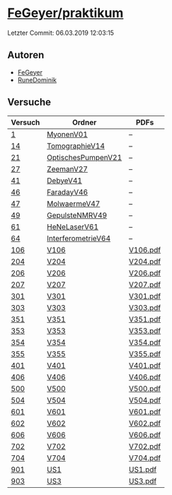 # [FeGeyer/praktikum](https://github.com/FeGeyer/praktikum)

Letzter Commit: 06.03.2019 12:03:15

## Autoren
- [FeGeyer](https://github.com/FeGeyer)
- [RuneDominik](https://github.com/RuneDominik)

## Versuche

|        Versuch         |                                           Ordner                                            |                                                                   PDFs                                                                    |
|------------------------|---------------------------------------------------------------------------------------------|-------------------------------------------------------------------------------------------------------------------------------------------|
|[1](../../versuch/1)    |[MyonenV01](https://github.com/FeGeyer/praktikum/tree/master/BFP/MyonenV01)                  |–                                                                                                                                          |
|[14](../../versuch/14)  |[TomographieV14](https://github.com/FeGeyer/praktikum/tree/master/MFP/TomographieV14)        |–                                                                                                                                          |
|[21](../../versuch/21)  |[OptischesPumpenV21](https://github.com/FeGeyer/praktikum/tree/master/MFP/OptischesPumpenV21)|–                                                                                                                                          |
|[27](../../versuch/27)  |[ZeemanV27](https://github.com/FeGeyer/praktikum/tree/master/BFP/ZeemanV27)                  |–                                                                                                                                          |
|[41](../../versuch/41)  |[DebyeV41](https://github.com/FeGeyer/praktikum/tree/master/MFP/DebyeV41)                    |–                                                                                                                                          |
|[46](../../versuch/46)  |[FaradayV46](https://github.com/FeGeyer/praktikum/tree/master/BFP/FaradayV46)                |–                                                                                                                                          |
|[47](../../versuch/47)  |[MolwaermeV47](https://github.com/FeGeyer/praktikum/tree/master/BFP/MolwaermeV47)            |–                                                                                                                                          |
|[49](../../versuch/49)  |[GepulsteNMRV49](https://github.com/FeGeyer/praktikum/tree/master/MFP/GepulsteNMRV49)        |–                                                                                                                                          |
|[61](../../versuch/61)  |[HeNeLaserV61](https://github.com/FeGeyer/praktikum/tree/master/MFP/HeNeLaserV61)            |–                                                                                                                                          |
|[64](../../versuch/64)  |[InterferometrieV64](https://github.com/FeGeyer/praktikum/tree/master/BFP/InterferometrieV64)|–                                                                                                                                          |
|[106](../../versuch/106)|[V106](https://github.com/FeGeyer/praktikum/tree/master/3_Semester/V106)                     |[V106.pdf](https://docs.google.com/viewer?url=https://raw.githubusercontent.com/FeGeyer/praktikum/master/3_Semester/PDF%20Dateien/V106.pdf)|
|[204](../../versuch/204)|[V204](https://github.com/FeGeyer/praktikum/tree/master/3_Semester/V204)                     |[V204.pdf](https://docs.google.com/viewer?url=https://raw.githubusercontent.com/FeGeyer/praktikum/master/3_Semester/PDF%20Dateien/V204.pdf)|
|[206](../../versuch/206)|[V206](https://github.com/FeGeyer/praktikum/tree/master/3_Semester/V206)                     |[V206.pdf](https://docs.google.com/viewer?url=https://raw.githubusercontent.com/FeGeyer/praktikum/master/3_Semester/PDF%20Dateien/V206.pdf)|
|[207](../../versuch/207)|[V207](https://github.com/FeGeyer/praktikum/tree/master/3_Semester/V207)                     |[V207.pdf](https://docs.google.com/viewer?url=https://raw.githubusercontent.com/FeGeyer/praktikum/master/3_Semester/PDF%20Dateien/V207.pdf)|
|[301](../../versuch/301)|[V301](https://github.com/FeGeyer/praktikum/tree/master/3_Semester/V301)                     |[V301.pdf](https://docs.google.com/viewer?url=https://raw.githubusercontent.com/FeGeyer/praktikum/master/3_Semester/PDF%20Dateien/V301.pdf)|
|[303](../../versuch/303)|[V303](https://github.com/FeGeyer/praktikum/tree/master/3_Semester/V303)                     |[V303.pdf](https://docs.google.com/viewer?url=https://raw.githubusercontent.com/FeGeyer/praktikum/master/3_Semester/PDF%20Dateien/V303.pdf)|
|[351](../../versuch/351)|[V351](https://github.com/FeGeyer/praktikum/tree/master/3_Semester/V351)                     |[V351.pdf](https://docs.google.com/viewer?url=https://raw.githubusercontent.com/FeGeyer/praktikum/master/3_Semester/PDF%20Dateien/V351.pdf)|
|[353](../../versuch/353)|[V353](https://github.com/FeGeyer/praktikum/tree/master/3_Semester/V353)                     |[V353.pdf](https://docs.google.com/viewer?url=https://raw.githubusercontent.com/FeGeyer/praktikum/master/3_Semester/PDF%20Dateien/V353.pdf)|
|[354](../../versuch/354)|[V354](https://github.com/FeGeyer/praktikum/tree/master/3_Semester/V354)                     |[V354.pdf](https://docs.google.com/viewer?url=https://raw.githubusercontent.com/FeGeyer/praktikum/master/3_Semester/PDF%20Dateien/V354.pdf)|
|[355](../../versuch/355)|[V355](https://github.com/FeGeyer/praktikum/tree/master/3_Semester/V355)                     |[V355.pdf](https://docs.google.com/viewer?url=https://raw.githubusercontent.com/FeGeyer/praktikum/master/3_Semester/PDF%20Dateien/V355.pdf)|
|[401](../../versuch/401)|[V401](https://github.com/FeGeyer/praktikum/tree/master/4_Semester/V401)                     |[V401.pdf](https://docs.google.com/viewer?url=https://raw.githubusercontent.com/FeGeyer/praktikum/master/4_Semester/PDF-Dateien/V401.pdf)  |
|[406](../../versuch/406)|[V406](https://github.com/FeGeyer/praktikum/tree/master/4_Semester/V406)                     |[V406.pdf](https://docs.google.com/viewer?url=https://raw.githubusercontent.com/FeGeyer/praktikum/master/4_Semester/PDF-Dateien/V406.pdf)  |
|[500](../../versuch/500)|[V500](https://github.com/FeGeyer/praktikum/tree/master/4_Semester/V500)                     |[V500.pdf](https://docs.google.com/viewer?url=https://raw.githubusercontent.com/FeGeyer/praktikum/master/4_Semester/PDF-Dateien/V500.pdf)  |
|[504](../../versuch/504)|[V504](https://github.com/FeGeyer/praktikum/tree/master/4_Semester/V504)                     |[V504.pdf](https://docs.google.com/viewer?url=https://raw.githubusercontent.com/FeGeyer/praktikum/master/4_Semester/PDF-Dateien/V504.pdf)  |
|[601](../../versuch/601)|[V601](https://github.com/FeGeyer/praktikum/tree/master/4_Semester/V601)                     |[V601.pdf](https://docs.google.com/viewer?url=https://raw.githubusercontent.com/FeGeyer/praktikum/master/4_Semester/PDF-Dateien/V601.pdf)  |
|[602](../../versuch/602)|[V602](https://github.com/FeGeyer/praktikum/tree/master/4_Semester/V602)                     |[V602.pdf](https://docs.google.com/viewer?url=https://raw.githubusercontent.com/FeGeyer/praktikum/master/4_Semester/PDF-Dateien/V602.pdf)  |
|[606](../../versuch/606)|[V606](https://github.com/FeGeyer/praktikum/tree/master/4_Semester/V606)                     |[V606.pdf](https://docs.google.com/viewer?url=https://raw.githubusercontent.com/FeGeyer/praktikum/master/4_Semester/PDF-Dateien/V606.pdf)  |
|[702](../../versuch/702)|[V702](https://github.com/FeGeyer/praktikum/tree/master/4_Semester/V702)                     |[V702.pdf](https://docs.google.com/viewer?url=https://raw.githubusercontent.com/FeGeyer/praktikum/master/4_Semester/PDF-Dateien/V702.pdf)  |
|[704](../../versuch/704)|[V704](https://github.com/FeGeyer/praktikum/tree/master/4_Semester/V704)                     |[V704.pdf](https://docs.google.com/viewer?url=https://raw.githubusercontent.com/FeGeyer/praktikum/master/4_Semester/PDF-Dateien/V704.pdf)  |
|[901](../../versuch/901)|[US1](https://github.com/FeGeyer/praktikum/tree/master/4_Semester/US1)                       |[US1.pdf](https://docs.google.com/viewer?url=https://raw.githubusercontent.com/FeGeyer/praktikum/master/4_Semester/PDF-Dateien/US1.pdf)    |
|[903](../../versuch/903)|[US3](https://github.com/FeGeyer/praktikum/tree/master/4_Semester/US3)                       |[US3.pdf](https://docs.google.com/viewer?url=https://raw.githubusercontent.com/FeGeyer/praktikum/master/4_Semester/PDF-Dateien/US3.pdf)    |
